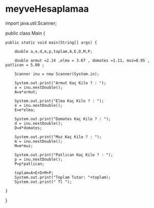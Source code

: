 # meyveHesaplamaa

import java.util.Scanner;

public class Main {

    public static void main(String[] args) {

        double a,e,d,m,p,toplam,A,E,D,M,P;
        
        double armut =2.14 ,elma = 3.67 , domates =1.11, muz=0.95 , patlican = 5.00 ;

        Scanner inu = new Scanner(System.in);

        System.out.print("Armut Kaç Kilo ? : ");
        a = inu.nextDouble();
        A=a*armut;

        System.out.print("Elma Kaç Kilo ? : ");
        e = inu.nextDouble();
        E=e*elma;

        System.out.print("Domates Kaç Kilo ? : ");
        d = inu.nextDouble();
        D=d*domates;

        System.out.print("Muz Kaç Kilo ? : ");
        m = inu.nextDouble();
        M=m*muz;

        System.out.print("Patlıcan Kaç Kilo ? : ");
        p = inu.nextDouble();
        P=p*patlican;

        toplam=A+E+D+M+P;
        System.out.print("Toplam Tutar: "+toplam);
        System.out.print(" Tl ");

    }

}
